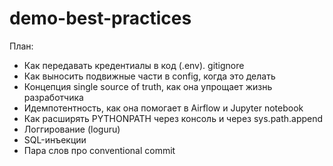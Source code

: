 # demo-best-practices
План:
- Как передавать кредентиалы в код (.env). gitignore
- Как выносить подвижные части в config, когда это делать
- Концепция single source of truth, как она упрощает жизнь разработчика
- Идемпотентность, как она помогает в Airflow и Jupyter notebook
- Как расширять PYTHONPATH через консоль и через sys.path.append
- Логгирование (loguru)
- SQL-инъекции
- Пара слов про conventional commit
